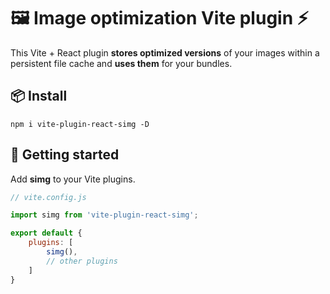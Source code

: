 # 🖼️ Image optimization Vite plugin ⚡
This Vite + React plugin **stores optimized versions** of your images within a persistent file cache and **uses them** for your bundles.

## 📦 Install
`npm i vite-plugin-react-simg -D`

## 🏁 Getting started
Add **simg** to your Vite plugins.

```js
// vite.config.js

import simg from 'vite-plugin-react-simg';

export default {
    plugins: [
        simg(),
        // other plugins
    ]
}
```